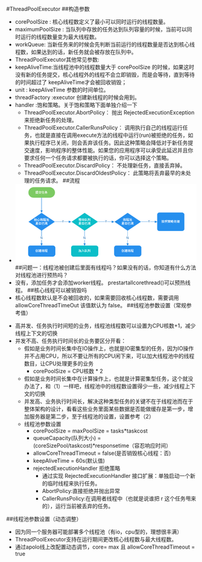 #ThreadPoolExecutor
##构造参数
* corePoolSize : 核心线程数定义了最小可以同时运行的线程数量。
* maximumPoolSize : 当队列中存放的任务达到队列容量的时候，当前可以同时运行的线程数量变为最大线程数。
* workQueue: 当新任务来的时候会先判断当前运行的线程数量是否达到核心线程数，如果达到的话，新任务就会被存放在队列中。
* ThreadPoolExecutor其他常见参数:
* keepAliveTime:当线程池中的线程数量大于 corePoolSize 的时候，如果这时没有新的任务提交，核心线程外的线程不会立即销毁，而是会等待，直到等待的时间超过了 keepAliveTime才会被回收销毁；
* unit : keepAliveTime 参数的时间单位。
* threadFactory :executor 创建新线程的时候会用到。
* handler :饱和策略。关于饱和策略下面单独介绍一下
    * ThreadPoolExecutor.AbortPolicy： 抛出 RejectedExecutionException来拒绝新任务的处理。
    * ThreadPoolExecutor.CallerRunsPolicy： 调用执行自己的线程运行任务，也就是直接在调用execute方法的线程中运行(run)被拒绝的任务，如果执行程序已关闭，则会丢弃该任务。因此这种策略会降低对于新任务提交速度，影响程序的整体性能。如果您的应用程序可以承受此延迟并且你要求任何一个任务请求都要被执行的话，你可以选择这个策略。
    * ThreadPoolExecutor.DiscardPolicy： 不处理新任务，直接丢弃掉。
    * ThreadPoolExecutor.DiscardOldestPolicy： 此策略将丢弃最早的未处理的任务请求。
##流程
* ![img.png](img/图解线程池实现原理.png)   
##问题一：线程池被创建后里面有线程吗？如果没有的话，你知道有什么方法对线程池进行预热吗？
* 没有，添加任务才会添加worker线程。 prestartallcorethread()可以预热线程。
##核心线程可以被销毁吗
* 核心线程数默认是不会被回收的，如果需要回收核心线程数，需要调用allowCoreThreadTimeOut 该值默认为 false。
##线程池参数设置（常规参考值）
- 高并发、任务执行时间短的业务，线程池线程数可以设置为CPU核数+1，减少线程上下文的切换
- 并发不高、任务执行时间长的业务要区分开看：
    - 假如是业务时间长集中在IO操作上，也就是IO密集型的任务，因为IO操作并不占用CPU，所以不要让所有的CPU闲下来，可以加大线程池中的线程数目，让CPU处理更多的业务
      - corePoolSize = CPU核数 * 2
    - 假如是业务时间长集中在计算操作上，也就是计算密集型任务，这个就没办法了，和（1）一样吧，线程池中的线程数设置得少一些，减少线程上下文的切换
    - 并发高、业务执行时间长，解决这种类型任务的关键不在于线程池而在于整体架构的设计，看看这些业务里面某些数据是否能做缓存是第一步，增加服务器是第二步，至于线程池的设置，设置参考（2）
    - 线程池参数设置
        - corePoolSize = maxPoolSize = tasks*taskcost
        - queueCapacity(队列大小) = (coreSizePool/taskcost)*responsetime（容忍响应时间）
        - allowCoreThreadTimeout = false(是否销毁核心线程：否)
        - keepAliveTime = 60s(默认值)
        - rejectedExecutionHandler 拒绝策略
          - 通过实现 RejectedExecutionHandler 接口扩展：单独启动一个新的临时线程来执行任务。
          - AbortPolicy:直接拒绝并抛出异常
          - CallerRunsPolicy:在调用者线程中（也就是说谁把 r 这个任务甩来的），运行当前被丢弃的任务。

##线程池参数设置（动态调整）    
* 因为同一个服务器可能部署多个线程池（有io，cpu型的，理想很丰满）  
* ThreadPoolExecutor支持在运行期间更改核心线程数与最大线程数。
* 通过apolo线上改配置动态调节，core= max 且 allowCoreThreadTimeout = true
 
          